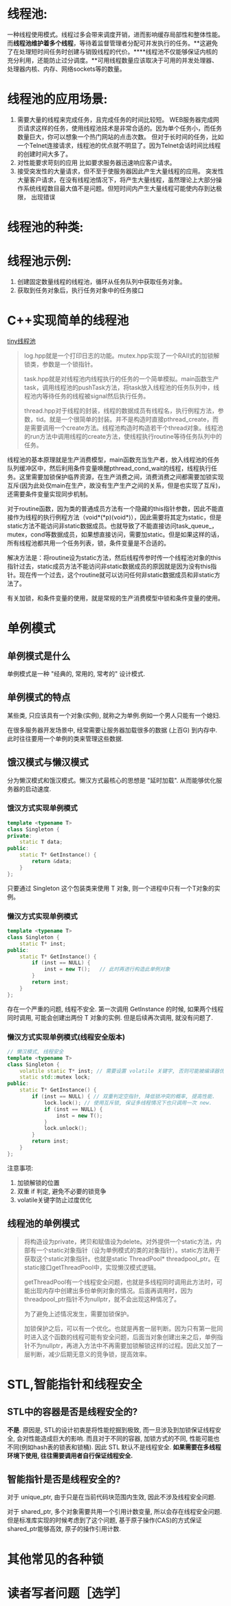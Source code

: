 # 

# 线程池: 

一种线程使用模式。线程过多会带来调度开销，进而影响缓存局部性和整体性能。而**线程池维护着多个线程**，等待着监督管理者分配可并发执行的任务。**这避免了在处理短时间任务时创建与销毁线程的代价。****线程池不仅能够保证内核的充分利用，还能防止过分调度。**可用线程数量应该取决于可用的并发处理器、处理器内核、内存、网络sockets等的数量。 

# 线程池的应用场景:

1. 需要大量的线程来完成任务，且完成任务的时间比较短。 
   WEB服务器完成网页请求这样的任务，使用线程池技术是非常合适的。因为单个任务小，而任务数量巨大，你可以想象一个热门网站的点击次数。 但对于长时间的任务，比如一个Telnet连接请求，线程池的优点就不明显了。因为Telnet会话时间比线程的创建时间大多了。 
2. 对性能要求苛刻的应用
   比如要求服务器迅速响应客户请求。
3. 接受突发性的大量请求，但不至于使服务器因此产生大量线程的应用。
   突发性大量客户请求，在没有线程池情况下，将产生大量线程，虽然理论上大部分操作系统线程数目最大值不是问题。但短时间内产生大量线程可能使内存到达极限， 出现错误

# 线程池的种类:

# 线程池示例:

1. 创建固定数量线程的线程池，循环从任务队列中获取任务对象。
2. 获取到任务对象后，执行任务对象中的任务接口

# C++实现简单的线程池

[tiny线程池](https://github.com/DaysOfExperience/Linux_System_Programming/tree/main/Thread/ThreadPool线程池)

> log.hpp就是一个打印日志的功能。mutex.hpp实现了一个RAII式的加锁解锁类，参数是一个锁指针。
>
> task.hpp就是对线程池内线程执行的任务的一个简单模拟。main函数生产task，调用线程池的pushTask方法，将task放入线程池的任务队列中，线程池内等待任务的线程被signal然后执行任务。
>
> thread.hpp对于线程的封装，线程的数据成员有线程名，执行例程方法，参数，tid。就是一个很简单的封装。并不是构造时直接pthread_create，而是需要调用一个create方法。线程池构造时构造若干个thread对象。线程池的run方法中调用线程的create方法，使线程执行routine等待任务队列中的任务。

线程池的基本原理就是生产消费模型，main函数充当生产者，放入线程池的任务队列缓冲区中，然后利用条件变量唤醒pthread_cond_wait的线程，线程执行任务。这里需要加锁保护临界资源，在生产消费之间，消费消费之间都需要加锁实现互斥(因为此处仅main在生产，故没有生产生产之间的关系，但是也实现了互斥)，还需要条件变量实现同步机制。

对于routine函数，因为类的普通成员方法有一个隐藏的this指针参数，因此不能直接作为线程的执行例程方法（void\*(\*p)(void*)），因此需要将其定为static，但是static方法不能访问非static数据成员。也就导致了不能直接访问task_queue_，mutex，cond等数据成员，如果想直接访问，需要加static。但是如果这样的话，所有线程池都共用一个任务列表，锁，条件变量是不合适的。

解决方法是：将routine设为static方法，然后线程传参时传一个线程池对象的this指针过去，static成员方法不能访问非static数据成员的原因就是因为没有this指针。现在传一个过去，这个routine就可以访问任何非static数据成员和非static方法了。

有关加锁，和条件变量的使用，就是常规的生产消费模型中锁和条件变量的使用。

# 单例模式

## 单例模式是什么

单例模式是一种 "经典的, 常用的, 常考的" 设计模式.

## 单例模式的特点

某些类, 只应该具有一个对象(实例), 就称之为单例.例如一个男人只能有一个媳妇. 

在很多服务器开发场景中, 经常需要让服务器加载很多的数据 (上百G) 到内存中. 此时往往要用一个单例的类来管理这些数据.

## 饿汉模式与懒汉模式

分为懒汉模式和饿汉模式。懒汉方式最核心的思想是 "延时加载". 从而能够优化服务器的启动速度.

### 饿汉方式实现单例模式

```C++
template <typename T>
class Singleton {
private:
	static T data;
public:
	static T* GetInstance() {
		return &data;
	}
};
```

只要通过 Singleton 这个包装类来使用 T 对象, 则一个进程中只有一个T对象的实例。

### 懒汉方式实现单例模式

```C++
template <typename T>
class Singleton {
	static T* inst;
public:
	static T* GetInstance() {
		if (inst == NULL) {
			inst = new T();   // 此时再进行构造此单例对象
		}
		return inst;
	}
};
```

存在一个严重的问题, 线程不安全. 第一次调用 GetInstance 的时候, 如果两个线程同时调用, 可能会创建出两份 T 对象的实例. 但是后续再次调用, 就没有问题了.

### 懒汉方式实现单例模式(线程安全版本)

```C++
// 懒汉模式, 线程安全
template <typename T>
class Singleton {
	volatile static T* inst; // 需要设置 volatile 关键字, 否则可能被编译器优化.
	static std::mutex lock;
public:
	static T* GetInstance() {
        if (inst == NULL) { // 双重判定空指针, 降低锁冲突的概率, 提高性能.
            lock.lock(); // 使用互斥锁, 保证多线程情况下也只调用一次 new.
            if (inst == NULL) {
            	inst = new T();
            }
            lock.unlock();
        }
        return inst;
	}
};

```

注意事项: 

1. 加锁解锁的位置 
2. 双重 if 判定, 避免不必要的锁竞争
3. volatile关键字防止过度优化

## 线程池的单例模式

> 将构造设为private，拷贝和赋值设为delete。对外提供一个static方法，内部有一个static对象指针（设为单例模式的类的对象指针）。static方法用于获取这个static对象指针。也就是static ThreadPool<T>* threadpool_ptr。在static接口getThreadPool中，实现懒汉模式逻辑。
>
> getThreadPool有一个线程安全问题，也就是多线程同时调用此方法时，可能出现内存中创建出多份单例对象的情况。后面再调用时，因为threadpool_ptr指针不为nullptr，就不会出现这种情况了。
>
> 为了避免上述情况发生，需要加锁保护。
>
> 加锁保护之后，可以有一个优化。也就是再套一层判断。因为只有第一批同时进入这个函数的线程可能有安全问题，后面当对象创建出来之后，单例指针不为nullptr，再进入方法中不再需要加锁解锁这样的过程。因此又加了一层判断，减少后期无意义的竞争锁，提高效率。

# STL,智能指针和线程安全

## STL中的容器是否是线程安全的?

**不是**. 原因是, STL的设计初衷是将性能挖掘到极致, 而一旦涉及到加锁保证线程安全, 会对性能造成巨大的影响. 而且对于不同的容器, 加锁方式的不同, 性能可能也不同(例如hash表的锁表和锁桶). 因此 STL 默认不是线程安全. **如果需要在多线程环境下使用, 往往需要调用者自行保证线程安全.** 

## 智能指针是否是线程安全的?

对于 unique_ptr, 由于只是在当前代码块范围内生效, 因此不涉及线程安全问题. 

对于 shared_ptr, 多个对象需要共用一个引用计数变量, 所以会存在线程安全问题. 但是标准库实现的时候考虑到了这个问题, 基于原子操作(CAS)的方式保证shared_ptr能够高效, 原子的操作引用计数.

# 其他常见的各种锁

# 读者写者问题［选学］
